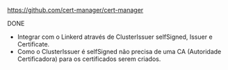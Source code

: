 https://github.com/cert-manager/cert-manager

DONE
- Integrar com o Linkerd através de ClusterIssuer selfSigned, Issuer e Certificate.
- Como o ClusterIssuer é selfSigned não precisa de uma CA (Autoridade Certificadora) para os certificados serem criados.